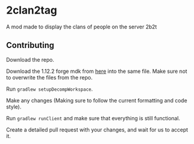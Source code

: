 # 2clan2tag
A mod made to display the clans of people on the server 2b2t

## Contributing

Download the repo. 

Download the 1.12.2 forge mdk from [here](https://files.minecraftforge.net/maven/net/minecraftforge/forge/index_1.12.2.html) into the same file. Make sure not to overwrite the files from the repo.

Run `gradlew setupDecompWorkspace`.

Make any changes (Making sure to follow the current formatting and code style).

Run `gradlew runClient` and make sure that everything is still functional.

Create a detailed pull request with your changes, and wait for us to accept it.
